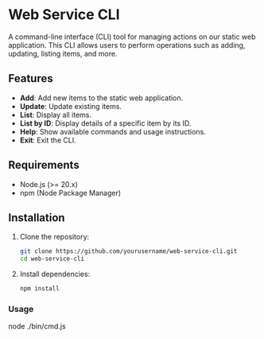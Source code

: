# Web Service CLI

A command-line interface (CLI) tool for managing actions on our static web application. This CLI allows users to perform operations such as adding, updating, listing items, and more.

## Features

- **Add**: Add new items to the static web application.
- **Update**: Update existing items.
- **List**: Display all items.
- **List by ID**: Display details of a specific item by its ID.
- **Help**: Show available commands and usage instructions.
- **Exit**: Exit the CLI.

## Requirements

- Node.js (>= 20.x)
- npm (Node Package Manager)

## Installation

1. Clone the repository:
   ```bash
   git clone https://github.com/yourusername/web-service-cli.git
   cd web-service-cli
   ```
2. Install dependencies:
    ```bash
    npm install
    ```

### Usage

node ./bin/cmd.js